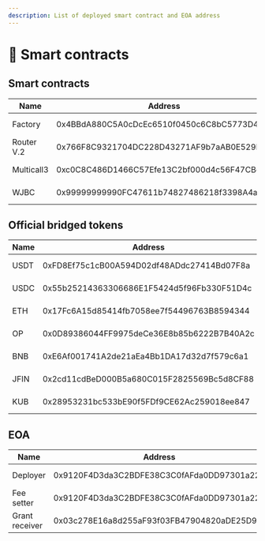 ```yaml
---
description: List of deployed smart contract and EOA address
---
```


# 🐊 Smart contracts

## Smart contracts

<table><thead><tr><th width="146.33333333333331">Name</th><th width="457">Address</th><th>Blockchain</th></tr></thead><tbody><tr><td>Factory</td><td>0x4BBdA880C5A0cDcEc6510f0450c6C8bC5773D499</td><td><a href="https://exp-l1.jibchain.net/address/0x4BBdA880C5A0cDcEc6510f0450c6C8bC5773D499">JIBCHAIN L1</a></td></tr><tr><td>Router V.2</td><td>0x766F8C9321704DC228D43271AF9b7aAB0E529D38</td><td><a href="https://exp-l1.jibchain.net/address/0x766F8C9321704DC228D43271AF9b7aAB0E529D38">JIBCHAIN L1</a></td></tr><tr><td>Multicall3</td><td>0xc0C8C486D1466C57Efe13C2bf000d4c56F47CBdC</td><td><a href="https://exp-l1.jibchain.net/address/0xc0C8C486D1466C57Efe13C2bf000d4c56F47CBdC">JIBCHAIN L1</a></td></tr><tr><td>WJBC</td><td>0x99999999990FC47611b74827486218f3398A4abD</td><td><a href="https://exp-l1.jibchain.net/address/0x99999999990FC47611b74827486218f3398A4abD">JIBCHAIN L1</a></td></tr></tbody></table>

## Official bridged tokens

<table><thead><tr><th width="146">Name</th><th width="459">Address</th><th>Blockchain</th></tr></thead><tbody><tr><td>USDT</td><td>0xFD8Ef75c1cB00A594D02df48ADdc27414Bd07F8a</td><td><a href="https://exp-l1.jibchain.net/address/0xFD8Ef75c1cB00A594D02df48ADdc27414Bd07F8a">JIBCHAIN L1</a></td></tr><tr><td>USDC</td><td>0x55b25214363306686E1F5424d5f96Fb330F51D4c</td><td><a href="https://exp-l1.jibchain.net/address/0x55b25214363306686E1F5424d5f96Fb330F51D4c">JIBCHAIN L1</a></td></tr><tr><td>ETH</td><td>0x17Fc6A15d85414fb7058ee7f54496763B8594344</td><td><a href="https://exp-l1.jibchain.net/address/0x17Fc6A15d85414fb7058ee7f54496763B8594344">JIBCHAIN L1</a></td></tr><tr><td>OP</td><td>0x0D89386044FF9975deCe36E8b85b6222B7B40A2c</td><td><a href="https://exp-l1.jibchain.net/address/0x0D89386044FF9975deCe36E8b85b6222B7B40A2c">JIBCHAIN L1</a></td></tr><tr><td>BNB</td><td>0xE6Af001741A2de21aEa4Bb1DA17d32d7f579c6a1</td><td><a href="https://exp-l1.jibchain.net/address/0xE6Af001741A2de21aEa4Bb1DA17d32d7f579c6a1">JIBCHAIN L1</a></td></tr><tr><td>JFIN</td><td>0x2cd11cdBeD000B5a680C015F2825569Bc5d8CF88</td><td><a href="https://exp-l1.jibchain.net/address/0x2cd11cdBeD000B5a680C015F2825569Bc5d8CF88">JIBCHAIN L1</a></td></tr><tr><td>KUB</td><td>0x28953231bc533bE90f5FDf9CE62Ac259018ee847</td><td><a href="https://exp-l1.jibchain.net/address/0x28953231bc533bE90f5FDf9CE62Ac259018ee847">JIBCHAIN L1</a></td></tr></tbody></table>

## EOA

<table><thead><tr><th width="148">Name</th><th width="459">Address</th><th>Blockchain</th><th data-hidden>Address</th><th data-hidden></th></tr></thead><tbody><tr><td>Deployer</td><td>0x9120F4D3da3C2BDFE38C3C0fAFda0DD97301a222</td><td><a href="https://exp-l1.jibchain.net/address/0x9120F4D3da3C2BDFE38C3C0fAFda0DD97301a222">JIBCHAIN L1</a></td><td></td><td></td></tr><tr><td>Fee setter</td><td>0x9120F4D3da3C2BDFE38C3C0fAFda0DD97301a222</td><td><a href="https://exp-l1.jibchain.net/address/0x9120F4D3da3C2BDFE38C3C0fAFda0DD97301a222">JIBCHAIN L1</a></td><td></td><td></td></tr><tr><td>Grant receiver</td><td>0x03c278E16a8d255aF93f03FB47904820aDE25D9c</td><td><a href="https://exp-l1.jibchain.net/address/0x03c278E16a8d255aF93f03FB47904820aDE25D9c">JIBCHAIN L1</a></td><td></td><td></td></tr></tbody></table>
